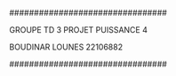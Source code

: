 ################################

GROUPE TD 3
PROJET PUISSANCE 4

BOUDINAR LOUNES 22106882


################################
